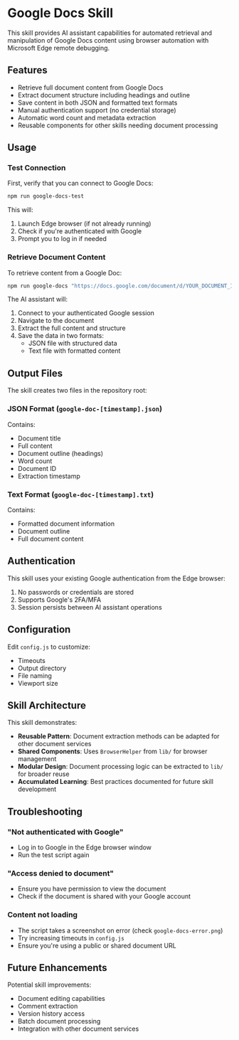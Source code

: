 # Google Docs Skill

This skill provides AI assistant capabilities for automated retrieval and manipulation of Google Docs content using browser automation with Microsoft Edge remote debugging.

## Features

- Retrieve full document content from Google Docs
- Extract document structure including headings and outline
- Save content in both JSON and formatted text formats
- Manual authentication support (no credential storage)
- Automatic word count and metadata extraction
- Reusable components for other skills needing document processing

## Usage

### Test Connection

First, verify that you can connect to Google Docs:

```bash
npm run google-docs-test
```

This will:
1. Launch Edge browser (if not already running)
2. Check if you're authenticated with Google
3. Prompt you to log in if needed

### Retrieve Document Content

To retrieve content from a Google Doc:

```bash
npm run google-docs "https://docs.google.com/document/d/YOUR_DOCUMENT_ID/edit"
```

The AI assistant will:
1. Connect to your authenticated Google session
2. Navigate to the document
3. Extract the full content and structure
4. Save the data in two formats:
   - JSON file with structured data
   - Text file with formatted content

## Output Files

The skill creates two files in the repository root:

### JSON Format (`google-doc-[timestamp].json`)
Contains:
- Document title
- Full content
- Document outline (headings)
- Word count
- Document ID
- Extraction timestamp

### Text Format (`google-doc-[timestamp].txt`)
Contains:
- Formatted document information
- Document outline
- Full document content

## Authentication

This skill uses your existing Google authentication from the Edge browser:
1. No passwords or credentials are stored
2. Supports Google's 2FA/MFA
3. Session persists between AI assistant operations

## Configuration

Edit `config.js` to customize:
- Timeouts
- Output directory
- File naming
- Viewport size

## Skill Architecture

This skill demonstrates:
- **Reusable Pattern**: Document extraction methods can be adapted for other document services
- **Shared Components**: Uses `BrowserHelper` from `lib/` for browser management
- **Modular Design**: Document processing logic can be extracted to `lib/` for broader reuse
- **Accumulated Learning**: Best practices documented for future skill development

## Troubleshooting

### "Not authenticated with Google"
- Log in to Google in the Edge browser window
- Run the test script again

### "Access denied to document"
- Ensure you have permission to view the document
- Check if the document is shared with your Google account

### Content not loading
- The script takes a screenshot on error (check `google-docs-error.png`)
- Try increasing timeouts in `config.js`
- Ensure you're using a public or shared document URL

## Future Enhancements

Potential skill improvements:
- Document editing capabilities
- Comment extraction
- Version history access
- Batch document processing
- Integration with other document services 